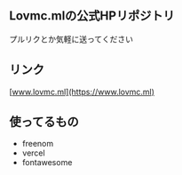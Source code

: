## Lovmc.mlの公式HPリポジトリ
プルリクとか気軽に送ってください

## リンク
[www.lovmc.ml](https://www.lovmc.ml)

## 使ってるもの
- freenom
- vercel
- fontawesome
